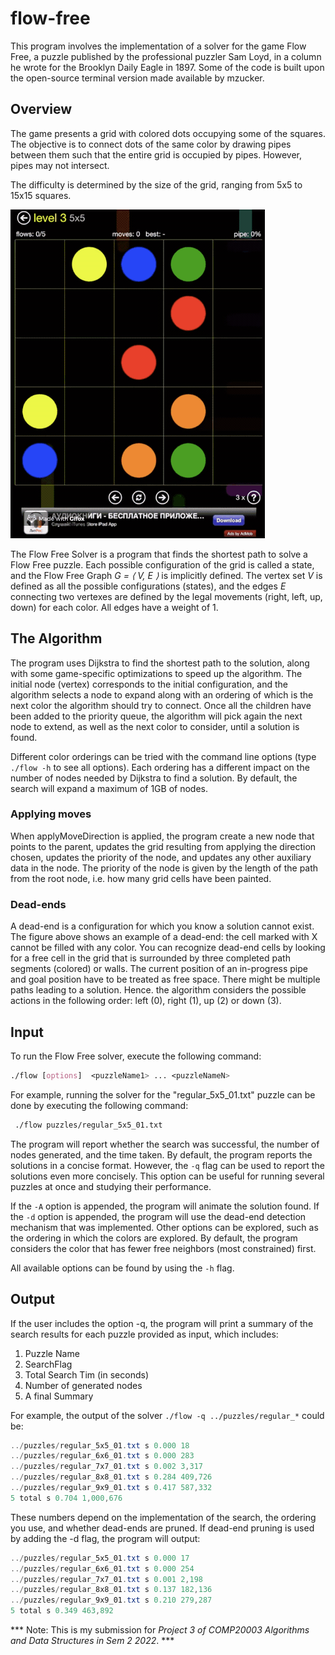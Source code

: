 # flow-free

This program involves the implementation of a solver for the game Flow Free, a puzzle published by the professional puzzler Sam Loyd, in a column he wrote for the Brooklyn Daily Eagle in 1897. Some of the code is built upon the open-source terminal version made available by mzucker.

## Overview

The game presents a grid with colored dots occupying some of the squares. The objective is to connect dots of the same color by drawing pipes between them such that the entire grid is occupied by pipes. However, pipes may not intersect. 

The difficulty is determined by the size of the grid, ranging from 5x5 to 15x15 squares.

![](flowfree.gif)

The Flow Free Solver is a program that finds the shortest path to solve a Flow Free puzzle. Each possible configuration of the grid is called a state, and the Flow Free Graph *G = ⟨ V, E ⟩* is implicitly defined. The vertex set *V* is defined as all the possible configurations (states), and the edges *E* connecting two vertexes are defined by the legal movements (right, left, up, down) for each color. All edges have a weight of 1.

## The Algorithm

The program uses Dijkstra to find the shortest path to the solution, along with some game-specific optimizations to speed up the algorithm. The initial node (vertex) corresponds to the initial configuration, and the algorithm selects a node to expand along with an ordering of which is the next color the algorithm should try to connect. Once all the children have been added to the priority queue, the algorithm will pick again the next node to extend, as well as the next color to consider, until a solution is found.

Different color orderings can be tried with the command line options (type `./flow -h` to see all options). Each ordering has a different impact on the number of nodes needed by Dijkstra to find a solution. By default, the search will expand a maximum of 1GB of nodes.

### Applying moves

When applyMoveDirection is applied, the program create a new node that points to the parent, updates the grid resulting from applying the direction chosen, updates the priority of the node, and updates any other auxiliary data in the node. The priority of the node is given by the length of the path from the root node, i.e. how many grid cells have been painted. 

### Dead-ends

A dead-end is a configuration for which you know a solution cannot exist. The figure above shows an example of a dead-end: the cell marked with X cannot be filled with any color. You can recognize dead-end cells by looking for a free cell in the grid that is surrounded by three completed path segments (colored) or walls. The current position of an in-progress pipe and goal position have to be treated as free space. There might be multiple paths leading to a solution. Hence. the algorithm considers the possible actions in the following order: left (0), right (1), up (2) or down (3). 

## Input

To run the Flow Free solver, execute the following command:

```css
./flow [options]  <puzzleName1> ... <puzzleNameN> 
```
For example, running the solver for the "regular_5x5_01.txt" puzzle can be done by executing the following command:

```bash
 ./flow puzzles/regular_5x5_01.txt
 ```
 
The program will report whether the search was successful, the number of nodes generated, and the time taken. By default, the program reports the solutions in a concise format. However, the `-q` flag can be used to report the solutions even more concisely. This option can be useful for running several puzzles at once and studying their performance.

If the `-A` option is appended, the program will animate the solution found. If the `-d` option is appended, the program will use the dead-end detection mechanism that was implemented. Other options can be explored, such as the ordering in which the colors are explored. By default, the program considers the color that has fewer free neighbors (most constrained) first.

All available options can be found by using the `-h` flag.

## Output

If the user includes the option -q, the program will print a summary of the search results for each puzzle provided as input, which includes:

1. Puzzle Name 
2. SearchFlag
3. Total Search Tim (in seconds)
4. Number of generated nodes
5. A final Summary

For example, the output of the solver  `./flow -q ../puzzles/regular_*` could be:

```powershell
../puzzles/regular_5x5_01.txt s 0.000 18
../puzzles/regular_6x6_01.txt s 0.000 283
../puzzles/regular_7x7_01.txt s 0.002 3,317
../puzzles/regular_8x8_01.txt s 0.284 409,726
../puzzles/regular_9x9_01.txt s 0.417 587,332
5 total s 0.704 1,000,676
```

These numbers depend on the implementation of the search, the ordering you use, and whether dead-ends are pruned.   If dead-end pruning is used by adding the -d flag, the program will output:

```powershell
../puzzles/regular_5x5_01.txt s 0.000 17
../puzzles/regular_6x6_01.txt s 0.000 254
../puzzles/regular_7x7_01.txt s 0.001 2,198
../puzzles/regular_8x8_01.txt s 0.137 182,136
../puzzles/regular_9x9_01.txt s 0.210 279,287
5 total s 0.349 463,892
```

*** Note: This is my submission for *Project 3 of COMP20003 Algorithms and Data Structures in Sem 2 2022*. ***

